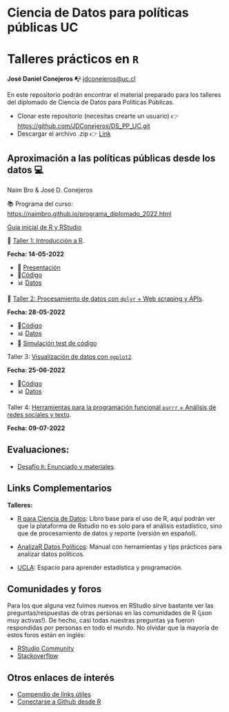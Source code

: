 # Ciencia de Datos para políticas públicas UC
# Talleres prácticos en `R`

**José Daniel Conejeros** :mailbox_with_no_mail: jdconejeros@uc.cl

En este repositorio podrán encontrar el material preparado para los talleres del diplomado de Ciencia de Datos para Políticas Públicas. 

- Clonar este repositorio (necesitas crearte un usuario) :point_right: https://github.com/JDConejeros/DS_PP_UC.git 
- Descargar el archivo .zip :point_right: [Link](https://github.com/JDConejeros/DS_PP_UC#:~:text=with%20GitHub%20Desktop-,Download%20ZIP,-Latest%20commit)

## Aproximación a las políticas públicas desde los datos :computer:

Naim Bro & José D. Conejeros

:books: Programa del curso: https://naimbro.github.io/programa_diplomado_2022.html 

[Guía inicial de R y RStudio](https://jdconejeros.shinyapps.io/Guia_inicial_R_2022/) 

:pushpin:	 [Taller 1: Introducción a R](https://github.com/JDConejeros/DS_PP_UC/tree/main/APPD/Taller_1).

**Fecha: 14-05-2022**

- :scroll: [Presentación](https://github.com/JDConejeros/DS_PP_UC/blob/main/APPD/Taller_1/Presentacion_t1.pdf)
- :memo:[Código](https://www.dropbox.com/s/qarbwm4g7ayjowt/Taller_1_code.R?dl=0)
- :bar_chart: [Datos](https://www.dropbox.com/scl/fo/1208d72kq4cy0kcl2hr38/h?dl=0&rlkey=lbu2i58fkk5jwasxt4lvev2hw)

:pushpin:	[Taller 2: Procesamiento de datos con `dplyr` +  Web scraping y APIs](https://github.com/JDConejeros/DS_PP_UC/tree/main/APPD/Taller_2).

**Fecha: 28-05-2022**

- :memo:[Código](https://www.dropbox.com/s/uznqi1ikcrezp41/Taller_2_code.R?dl=0)
- :bar_chart: [Datos](https://www.dropbox.com/scl/fo/c016ohjpxxczdcj02sywa/h?dl=0&rlkey=wqbh38oqrrwzj1o78hoofv7ob)
- :memo: [Simulación test de código](https://github.com/JDConejeros/DS_PP_UC/tree/main/APPD/Test_codigo)

Taller 3: [Visualización de datos con `ggplot2`](https://github.com/JDConejeros/DS_PP_UC/tree/main/APPD/Taller_3).

**Fecha: 25-06-2022**

- :memo:[Código](https://www.dropbox.com/s/cmak4uqo800phby/Taller_3_code.R?dl=0)
- :bar_chart: [Datos](https://www.dropbox.com/sh/s2e2u7oaijyf39b/AAAA-Wfr-CfibnuBtDmBHnSGa?dl=0)

Taller 4: [Herramientas para la programación funcional `purrr` + Análisis de redes sociales y texto](https://github.com/JDConejeros/DS_PP_UC/tree/main/APPD/Taller_4).

**Fecha: 09-07-2022**


## Evaluaciones:

- [Desafío `R`: Enunciado y materiales](https://github.com/JDConejeros/DS_PP_UC/tree/main/APPD/Evaluaciones).

## Links Complementarios

**Talleres:**

- [R para Ciencia de Datos](https://es.r4ds.hadley.nz/): Libro base para el uso de R, aquí podrán ver que la plataforma de Rstudio no es solo para el análisis estadístico, sino que de procesamiento de datos y reporte (versión en español).

- [AnalizaR Datos Políticos](https://arcruz0.github.io/libroadp/index.html): Manual con herramientas y tips prácticos para analizar datos políticos.

- [UCLA](https://stats.oarc.ucla.edu/r/): Espacio para aprender estadística y programación.


## Comunidades y foros

Para los que alguna vez fuimos nuevos en RStudio sirve bastante ver las preguntas/respuestas de otras personas en las comunidades de R (¡son muy activas!). De hecho, casi todas nuestras preguntas ya fueron respondidas por personas en todo el mundo. No olvidar que la mayoría de estos foros están en inglés:

+ [RStudio Community](https://community.rstudio.com/)
+ [Stackoverflow](https://stackoverflow.com/questions/tagged/r)

## Otros enlaces de interés

+ [Compendio de links útiles](https://www.lecy.info/r-for-public-policy)
+ [Conectarse a Github desde R](https://happygitwithr.com/rstudio-git-github.html#clone-the-new-github-repository-to-your-computer-via-rstudio)